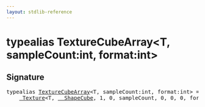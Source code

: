 ```yaml
---
layout: stdlib-reference
---
```


# typealias TextureCubeArray\<T, sampleCount:int, format:int\>

## Signature

<pre>
<span class='code_keyword'>typealias</span> <a href="/stdlib-reference/types/TextureCubeArray" class="code_type">TextureCubeArray</a>&lt;<span class="code_type">T</span>, sampleCount:<span class="code_keyword">int</span>, format:<span class="code_keyword">int</span>&gt; = 
    <a href="/stdlib-reference/types/Texture/index" class="code_type">_Texture</a>&lt;<span class="code_type">T</span>, <a href="/stdlib-reference/types/ShapeCube/index" class="code_type">__ShapeCube</a>, 1, 0, sampleCount, 0, 0, 0, format&gt;;
</pre>

